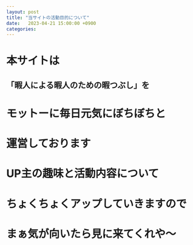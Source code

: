 ```yaml
---
layout: post
title: "当サイトの活動目的について"
date:   2023-04-21 15:00:00 +0900
categories:
---
```



# 本サイトは

## 「暇人による暇人のための暇つぶし」を

# モットーに毎日元気にぼちぼちと

# 運営しております

# UP主の趣味と活動内容について

# ちょくちょくアップしていきますので

# まぁ気が向いたら見に来てくれや～